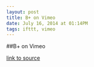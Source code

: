 ```yaml
---
layout: post
title: B+ on Vimeo
date: July 16, 2014 at 01:14PM
tags: ifttt, vimeo
---
```

##B+ on Vimeo

[link to source](http://ift.tt/1yj30HV) 

